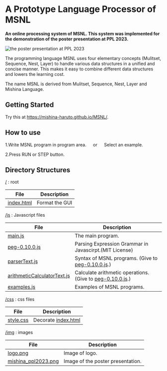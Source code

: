 # A Prototype Language Processor of MSNL

**An online processing system of MSNL. This system was implemented for the demonstration of the poster presentation at PPL 2023.**

![the poster presentation at PPL 2023](img/mishina_ppl2023.png)

The programming language MSNL uses four elementary concepts (Mulitset, Sequence, Nest, Layer) to handle various data structures in a unified and concise manner. This makes it easy to combine different data structures and lowers the learning cost.

The name MSNL is derived from Mulitset, Sequence, Nest, Layer and Mishina Language.

## Getting Started

Try this at https://mishina-haruto.github.io/MSNL/.

## How to use

1.Write MSNL program in program area. &emsp; or &emsp; Select an example.

2.Press RUN or STEP button.

## Directory Structures

[/](.) : root

| File                 | Description    |
| -------------------- | -------------- |
| [index.html](/index.html) | Format the GUI |

[/js](js) : Javascript files

| File                                                          | Description                                                                       |
| ------------------------------------------------------------- | --------------------------------------------------------------------------------- |
| [main.js](js/main.js)                                         | The main program.                                                                 |
| [peg-0.10.0.js](js/peg-0.10.0.min.js)                         | Parsing Expression Grammar in Javascirpt.(MIT License)                            |
| [parserText.js](js/parserText.js)                             | Syntax of MSNL programs. (Give to [peg-0.10.0.js](js/peg-0.10.0.min.js).)         |
| [arithmeticCalculatorText.js](js/arithmeticCalculatorText.js) | Calculate arithmetic operations. (Give to [peg-0.10.0.js](js/peg-0.10.0.min.js).) |
| [examples.js](js/examples.js)                                 | Examples of MSNL programs.                                                        |

[/css](css) : css files

| File                 | Description                   |
| -------------------- | ----------------------------- |
| [style.css](css/style.css) | Decorate [index.html](/index.html) |


[/img](img) : images

| File                                           | Description                       |
| ---------------------------------------------- | --------------------------------- |
| [logo.png](img/logo.png)                       | Image of logo.                    |
| [mishina_ppl2023.png](img/mishina_ppl2023.png) | Image of the poster presentation. |